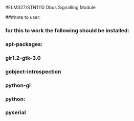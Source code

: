 #ELM327/STN1110 Dbus Signalling Module

###note to user:
### for this to work the following should be installed:
###   apt-packages:
###       gir1.2-gtk-3.0
###       gobject-introspection
###       python-gi
###    python:
###        pyserial

